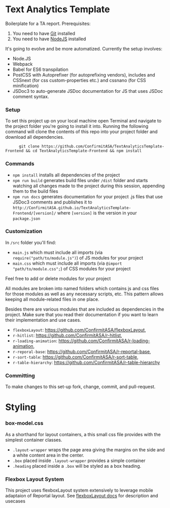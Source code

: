 # Text Analytics Template

Boilerplate for a TA report. Prerequisites: 

1. You need to have [Git](https://git-for-windows.github.io/) installed
2. You need to have [NodeJS](https://nodejs.org/en/download) installed

It's going to evolve and be more automatized. Currently the setup involves:

- Node.JS
- Webpack
- Babel for ES6 transpilation
- PostCSS with Autoprefixer (for autoprefixing vendors), includes and CSSnext (for css custom-properties etc.) and cssnano (for CSS minification)
- JSDoc3 to auto-generate JSDoc documentation for JS that uses JSDoc comment syntax.

### Setup

To set this project up on your local machine open Terminal and navigate to the project folder you're going to install it into. 
Running the following command will clone the contents of this repo into your project folder and download all dependencies.

```
      git clone https://github.com/ConfirmitASA/TextAnalyticsTemplate-Frontend && cd TextAnalyticsTemplate-Frontend && npm install
```

### Commands

- `npm install` installs all dependencies of the project
- `npm run build` generates build files under `/dist` folder and starts watching all changes made to the project during this session, appending them to the build files
- `npm run docs` generates documentation for your project .js files that use JSDoc3 comments and publishes it to `http://ConfirmitASA.github.io/TextAnalyticsTemplate-Frontend/[version]/` where `[version]` is the version in your `package.json` 

### Customization

In `/src` folder you'll find:

- `main.js` which must include all imports (via `require("path/to/module.js")`) of JS modules for your project
- `main.css` which must include all imports (via `@import "path/to/module.css";`) of CSS modules for your project

Feel free to add or delete modules for your project 

All modules are broken into named folders which contains js and css files for those modules as well as any necessary scripts, etc. This pattern allows keeping all module-related files in one place.

Besides there are various modules that are included as dependencies in the project. Make sure that you read their documentation if you want to learn their implementation and use cases.
  
* `flexboxLayout`: https://github.com/ConfirmitASA/flexboxLayout,
* `r-hitlist`: https://github.com/ConfirmitASA/r-hitlist,
* `r-loading-animation`: https://github.com/ConfirmitASA/r-loading-animation,
* `r-reporal-base`: https://github.com/ConfirmitASA/r-reportal-base,
* `r-sort-table`: https://github.com/ConfirmitASA/r-sort-table,
* `r-table-hierarchy`: https://github.com/ConfirmitASA/r-table-hierarchy

### Committing

To make changes to this set-up fork, change, commit, and pull-request.


# Styling

### box-model.css

As a shorthand for layout containers, a this small css file provides with the simplest container classes.

- `.layout-wrapper` wraps the page area giving the margins on the side and a white content area in the center.
- `.box` placed inside `.layout-wrapper` provides a simple container
- `.heading` placed inside a `.box` will be styled as a box heading.

### Flexbox Layout System

This project uses flexboxLayout system extensively to leverage mobile adaptaion of Reportal layout. See [flexboxLayout docs](https://confirmitasa.github.io/flexboxLayout) for description and usecases

